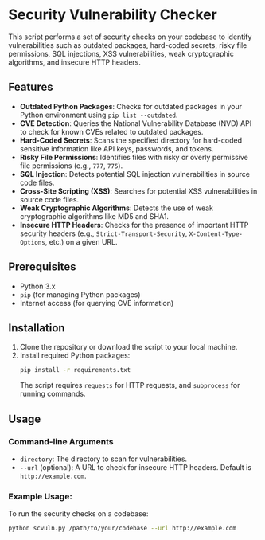 # Security Vulnerability Checker

This script performs a set of security checks on your codebase to identify vulnerabilities such as outdated packages, hard-coded secrets, risky file permissions, SQL injections, XSS vulnerabilities, weak cryptographic algorithms, and insecure HTTP headers.

## Features
- **Outdated Python Packages**: Checks for outdated packages in your Python environment using `pip list --outdated`.
- **CVE Detection**: Queries the National Vulnerability Database (NVD) API to check for known CVEs related to outdated packages.
- **Hard-Coded Secrets**: Scans the specified directory for hard-coded sensitive information like API keys, passwords, and tokens.
- **Risky File Permissions**: Identifies files with risky or overly permissive file permissions (e.g., `777`, `775`).
- **SQL Injection**: Detects potential SQL injection vulnerabilities in source code files.
- **Cross-Site Scripting (XSS)**: Searches for potential XSS vulnerabilities in source code files.
- **Weak Cryptographic Algorithms**: Detects the use of weak cryptographic algorithms like MD5 and SHA1.
- **Insecure HTTP Headers**: Checks for the presence of important HTTP security headers (e.g., `Strict-Transport-Security`, `X-Content-Type-Options`, etc.) on a given URL.

## Prerequisites
- Python 3.x
- `pip` (for managing Python packages)
- Internet access (for querying CVE information)

## Installation

1. Clone the repository or download the script to your local machine.
2. Install required Python packages:
    ```bash
    pip install -r requirements.txt
    ```
    The script requires `requests` for HTTP requests, and `subprocess` for running commands.

## Usage

### Command-line Arguments
- `directory`: The directory to scan for vulnerabilities.
- `--url` (optional): A URL to check for insecure HTTP headers. Default is `http://example.com`.

### Example Usage:
To run the security checks on a codebase:

```bash
python scvuln.py /path/to/your/codebase --url http://example.com

